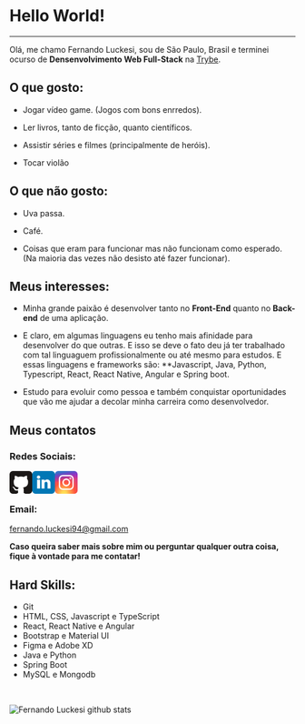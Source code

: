 # Hello World!

---

Olá, me chamo Fernando Luckesi, sou de São Paulo, Brasil e terminei ocurso de **Densenvolvimento Web Full-Stack** na [Trybe](https://www.betrybe.com).

## O que gosto:

* Jogar vídeo game. (Jogos com bons enrredos).

* Ler livros, tanto de ficção, quanto científicos.

* Assistir séries e filmes (principalmente de heróis).

* Tocar violão

## O que não gosto:

* Uva passa.

* Café.

* Coisas que eram para funcionar mas não funcionam como esperado. (Na maioria das vezes não desisto até fazer funcionar).

## Meus interesses:

* Minha grande paixão é desenvolver tanto no **Front-End** quanto no **Back-end** de uma aplicação.

* E claro, em algumas linguagens eu tenho mais afinidade para desenvolver do que outras. E isso se deve  o fato deu  já ter trabalhado com tal linguaguem profissionalmente ou até mesmo para estudos. E essas  linguagens e frameworks são: **Javascript, Java, Python, Typescript, React, React Native, Angular e Spring boot.

* Estudo para evoluir como pessoa e também conquistar oportunidades que vão me ajudar a decolar minha carreira como desenvolvedor.

## Meus contatos

### Redes Sociais:

  <a target="blank" href="https://github.com/fernandoluckesi">
    <img align="left" alt="GitHub" width="40px" src="images/github.svg" />
  </a>
  <a target="_blank" href="https://br.linkedin.com/in/fernando-luckesi">
    <img align="left" alt="LinkdeIn" width="40px" src="images/linkedin.svg" />
  </a>
  <a target="_blank" href="https://www.instagram.com/fernandoluckesi/">
    <img align="left" alt="Instagram" width="40px" src="images/instagram.svg" />
  </a>
  <br/>
  <br/>
  
### Email:

fernando.luckesi94@gmail.com

**Caso queira saber mais sobre mim ou perguntar qualquer outra coisa, fique à vontade para me contatar!**

## Hard Skills:


* Git
* HTML, CSS, Javascript e TypeScript
* React, React Native e Angular
* Bootstrap e Material UI
* Figma e  Adobe XD
* Java e Python
* Spring Boot
* MySQL e Mongodb


<br/>

<!--
**fernandoluckesi/fernandoluckesi** is a ✨ _special_ ✨ repository because its `README.md` (this file) appears on your GitHub profile.

Here are some ideas to get you started:

- 🔭 I’m currently working on ...
- 🌱 I’m currently learning ...
- 👯 I’m looking to collaborate on ...
- 🤔 I’m looking for help with ...
- 💬 Ask me about ...
- 📫 How to reach me: ...
- 😄 Pronouns: ...
- ⚡ Fun fact: ...
-->

![Fernando Luckesi github stats](https://github-readme-stats.vercel.app/api?username=fernandoluckesi)
